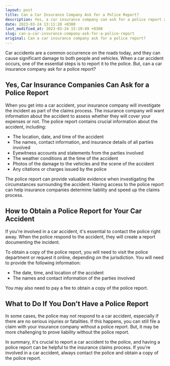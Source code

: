 ```yaml
---
layout: post
title: Can a Car Insurance Company Ask for a Police Report?
description: Yes, a car insurance company can ask for a police report as part of the claims process. Learn why and how to obtain a police report for your car accident.
date: 2023-03-24 13:11:20 +0300
last_modified_at: 2023-03-24 15:19:49 +0300
slug: can-a-car-insurance-company-ask-for-a-police-report
original: Can a car insurance company ask for a police report?
---
```

Car accidents are a common occurrence on the roads today, and they can cause significant damage to both people and vehicles. When a car accident occurs, one of the essential steps is to report it to the police. But, can a car insurance company ask for a police report?

## Yes, Car Insurance Companies Can Ask for a Police Report

When you get into a car accident, your insurance company will investigate the incident as part of the claims process. The insurance company will want information about the accident to assess whether they will cover your expenses or not. The police report contains crucial information about the accident, including:

* The location, date, and time of the accident
* The names, contact information, and insurance details of all parties involved
* Eyewitness accounts and statements from the parties involved
* The weather conditions at the time of the accident
* Photos of the damage to the vehicles and the scene of the accident
* Any citations or charges issued by the police

The police report can provide valuable evidence when investigating the circumstances surrounding the accident. Having access to the police report can help insurance companies determine liability and speed up the claims process.

## How to Obtain a Police Report for Your Car Accident

If you're involved in a car accident, it's essential to contact the police right away. When the police respond to the accident, they will create a report documenting the incident.

To obtain a copy of the police report, you will need to visit the police department or request it online, depending on the jurisdiction. You will need to provide the following information:

* The date, time, and location of the accident
* The names and contact information of the parties involved

You may also need to pay a fee to obtain a copy of the police report.

## What to Do If You Don't Have a Police Report

In some cases, the police may not respond to a car accident, especially if there are no serious injuries or fatalities. If this happens, you can still file a claim with your insurance company without a police report. But, it may be more challenging to prove liability without the police report.

In summary, it's crucial to report a car accident to the police, and having a police report can be helpful to the insurance claims process. If you're involved in a car accident, always contact the police and obtain a copy of the police report.